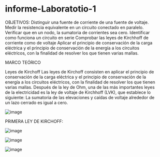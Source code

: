 # informe-Laboratotio-1
OBJETIVOS:
 Distinguir una fuente de corriente de una fuente de voltaje.
	   Medir la resistencia equivalente en un circuito conectado en paralelo.
       Verificar que en un nodo, la sumatoria de corrientes sea cero.
       Identificar como funciona un circuito en serie
       Comprobar las leyes de Kirchhoff de corriente como de voltaje
       Aplicar el principio de conservación de la carga eléctrica y el principio de conservación de la energía a los circuitos eléctricos, con la finalidad de resolver        los que tienen varias mallas.	
	  


	  
	  
MARCO TEÓRICO

Leyes de Kirchoff
Las leyes de Kirchoff consisten en aplicar el principio de conservación de la carga eléctrica y el principio de conservación de la energía a los circuitos eléctricos, con la finalidad de resolver los que tienen varias mallas.
Después de la ley de Ohm, una de las más importantes leyes de la electricidad
es la ley de voltaje de Kirchhoff (LVK), que establece lo siguiente:
La sumatoria de las elevaciones y caídas de voltaje alrededor de un lazo
cerrado es igual a cero.

![image](https://user-images.githubusercontent.com/85263529/121125809-c5d1c380-c7ec-11eb-80c0-17ee337c69f9.png)


PRIMERA LEY DE KIRCHOFF:

![image](https://user-images.githubusercontent.com/85263529/121125667-873c0900-c7ec-11eb-9dec-a1cfae0f5973.png)

![image](https://user-images.githubusercontent.com/85263529/121125746-b05c9980-c7ec-11eb-8002-01a78216d434.png)

![image](https://user-images.githubusercontent.com/85263529/121125779-be121f00-c7ec-11eb-9f4b-284b90f39515.png)



